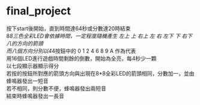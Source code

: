 # final_project
按下start後開始，直到時間達64秒或分數達20時結束  
8*8三色全彩LED會依據時間，一定程度隨機產生 左上 上 右上 左 右 左下 下 右下 八的方向的箭頭  
而八個方向分別以4*4按鈕中的 0 1 2 4 6 8 9 A 作為代表  
用16個LED進行遊戲時間剩餘的倒數，開始為全亮，每4秒少一顆  
以七段顯示器顯示得分  
若按的按鈕所對應的箭頭方向與出現在8*8全彩LED的箭頭相同，分數加一，並由蜂鳴器發出一短音  
若不相同，則分數不便，蜂鳴器發出兩短音  
結束時蜂鳴器發出一長音  
